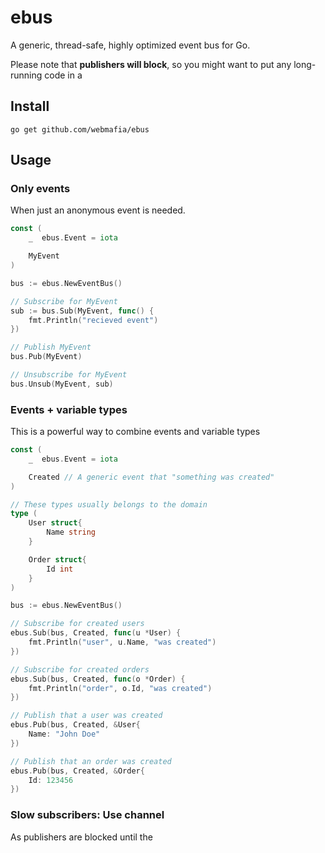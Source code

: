 # ebus
A generic, thread-safe, highly optimized event bus for Go.

Please note that **publishers will block**, so you might want to put any long-running code in a 

## Install
```
go get github.com/webmafia/ebus
```

## Usage

### Only events
When just an anonymous event is needed.
```go
const (
	_  ebus.Event = iota

	MyEvent
)

bus := ebus.NewEventBus()

// Subscribe for MyEvent
sub := bus.Sub(MyEvent, func() {
	fmt.Println("recieved event")
})

// Publish MyEvent
bus.Pub(MyEvent)

// Unsubscribe for MyEvent
bus.Unsub(MyEvent, sub)
```

### Events + variable types
This is a powerful way to combine events and variable types
```go
const (
	_  ebus.Event = iota

	Created // A generic event that "something was created"
)

// These types usually belongs to the domain
type (
	User struct{
		Name string
	}

	Order struct{
		Id int
	}
)

bus := ebus.NewEventBus()

// Subscribe for created users
ebus.Sub(bus, Created, func(u *User) {
	fmt.Println("user", u.Name, "was created")
})

// Subscribe for created orders
ebus.Sub(bus, Created, func(o *Order) {
	fmt.Println("order", o.Id, "was created")
})

// Publish that a user was created
ebus.Pub(bus, Created, &User{
	Name: "John Doe"
})

// Publish that an order was created
ebus.Pub(bus, Created, &Order{
	Id: 123456
})
```

### Slow subscribers: Use channel
As publishers are blocked until the 